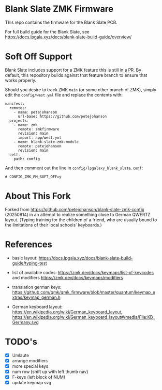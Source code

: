 # Blank Slate ZMK Firmware

This repo contains the firmware for the Blank Slate PCB.

For full build guide for the Blank Slate, see https://docs.lpgala.xyz/docs/blank-slate-build-guide/overview/

# Soft Off Support

Blank Slate includes support for a ZMK feature this is still [in a PR](https://github.com/zmkfirmware/zmk/pull/1942). By default, this repository builds against that feature branch to ensure that works properly.

Should you desire to track ZMK `main` (or some other branch of ZMK), simply edit the `config/west.yml` file and replace the contents with:

```
manifest:
  remotes:
    - name: petejohanson
      url-base: https://github.com/petejohanson
  projects:
    - name: zmk
      remote: zmkfirmware
      revision: main
      import: app/west.yml
    - name: blank-slate-zmk-module
      remote: petejohanson
      revision: main
  self:
    path: config
```

And then comment out the line in `config/lpgalaxy_blank_slate.conf`:

```
# CONFIG_ZMK_PM_SOFT_OFF=y
```


# About This Fork

Forked from https://github.com/petejohanson/blank-slate-zmk-config (20250814)
in an attempt to realize something close to German QWERTZ layout.
(Typing training for the children of a friend, who are usually bound to the limitations of their local schools' keyboards.)


# References

- basic layout: https://docs.lpgala.xyz/docs/blank-slate-build-guide/typing-test

- list of available codes: https://zmk.dev/docs/keymaps/list-of-keycodes and modifiers https://zmk.dev/docs/keymaps/modifiers

- translation german keys: https://github.com/qmk/qmk_firmware/blob/master/quantum/keymap_extras/keymap_german.h

- German keyboard layout: https://en.wikipedia.org/wiki/German_keyboard_layout, 
  https://en.wikipedia.org/wiki/German_keyboard_layout#/media/File:KB_Germany.svg


# TODO's

- [x] Umlaute
- [x] arrange modifiers
- [x] more special keys
- [x] num row (shift up with left thumb nav)
- [x] F-keys (left block of NUM)
- [x] update keymap svg
